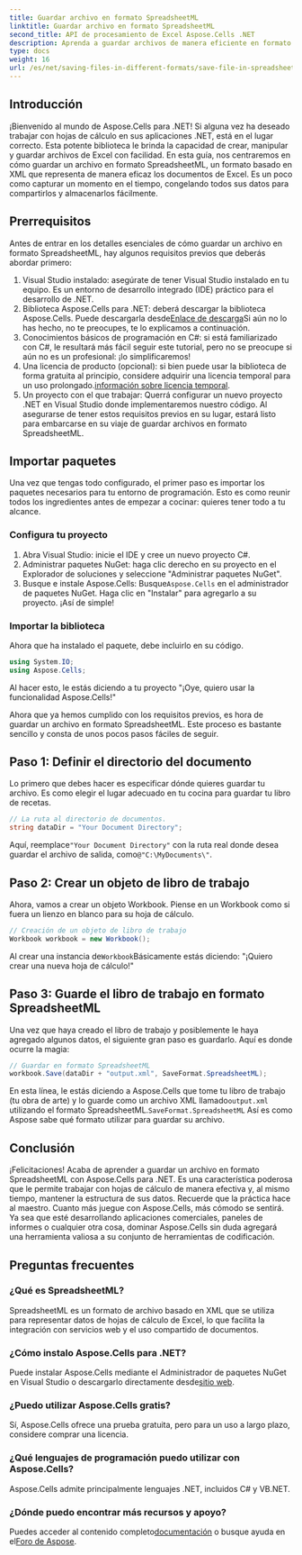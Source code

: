```yaml
---
title: Guardar archivo en formato SpreadsheetML
linktitle: Guardar archivo en formato SpreadsheetML
second_title: API de procesamiento de Excel Aspose.Cells .NET
description: Aprenda a guardar archivos de manera eficiente en formato SpreadsheetML usando Aspose.Cells para .NET con esta guía completa paso a paso.
type: docs
weight: 16
url: /es/net/saving-files-in-different-formats/save-file-in-spreadsheetml-format/
---
```

## Introducción
¡Bienvenido al mundo de Aspose.Cells para .NET! Si alguna vez ha deseado trabajar con hojas de cálculo en sus aplicaciones .NET, está en el lugar correcto. Esta potente biblioteca le brinda la capacidad de crear, manipular y guardar archivos de Excel con facilidad. En esta guía, nos centraremos en cómo guardar un archivo en formato SpreadsheetML, un formato basado en XML que representa de manera eficaz los documentos de Excel. Es un poco como capturar un momento en el tiempo, congelando todos sus datos para compartirlos y almacenarlos fácilmente. 
## Prerrequisitos
Antes de entrar en los detalles esenciales de cómo guardar un archivo en formato SpreadsheetML, hay algunos requisitos previos que deberás abordar primero:
1. Visual Studio instalado: asegúrate de tener Visual Studio instalado en tu equipo. Es un entorno de desarrollo integrado (IDE) práctico para el desarrollo de .NET.
2.  Biblioteca Aspose.Cells para .NET: deberá descargar la biblioteca Aspose.Cells. Puede descargarla desde[Enlace de descarga](https://releases.aspose.com/cells/net/)Si aún no lo has hecho, no te preocupes, te lo explicamos a continuación.
3. Conocimientos básicos de programación en C#: si está familiarizado con C#, le resultará más fácil seguir este tutorial, pero no se preocupe si aún no es un profesional: ¡lo simplificaremos!
4.  Una licencia de producto (opcional): si bien puede usar la biblioteca de forma gratuita al principio, considere adquirir una licencia temporal para un uso prolongado.[información sobre licencia temporal](https://purchase.aspose.com/temporary-license/).
5. Un proyecto con el que trabajar: Querrá configurar un nuevo proyecto .NET en Visual Studio donde implementaremos nuestro código.
Al asegurarse de tener estos requisitos previos en su lugar, estará listo para embarcarse en su viaje de guardar archivos en formato SpreadsheetML.
## Importar paquetes
Una vez que tengas todo configurado, el primer paso es importar los paquetes necesarios para tu entorno de programación. Esto es como reunir todos los ingredientes antes de empezar a cocinar: quieres tener todo a tu alcance. 
### Configura tu proyecto
1. Abra Visual Studio: inicie el IDE y cree un nuevo proyecto C#.
2. Administrar paquetes NuGet: haga clic derecho en su proyecto en el Explorador de soluciones y seleccione "Administrar paquetes NuGet".
3.  Busque e instale Aspose.Cells: Busque`Aspose.Cells` en el administrador de paquetes NuGet. Haga clic en "Instalar" para agregarlo a su proyecto. ¡Así de simple!
### Importar la biblioteca
Ahora que ha instalado el paquete, debe incluirlo en su código.
```csharp
using System.IO;
using Aspose.Cells;
```
Al hacer esto, le estás diciendo a tu proyecto "¡Oye, quiero usar la funcionalidad Aspose.Cells!" 

Ahora que ya hemos cumplido con los requisitos previos, es hora de guardar un archivo en formato SpreadsheetML. Este proceso es bastante sencillo y consta de unos pocos pasos fáciles de seguir. 
## Paso 1: Definir el directorio del documento
Lo primero que debes hacer es especificar dónde quieres guardar tu archivo. Es como elegir el lugar adecuado en tu cocina para guardar tu libro de recetas.
```csharp
// La ruta al directorio de documentos.
string dataDir = "Your Document Directory";
```
 Aquí, reemplace`"Your Document Directory"` con la ruta real donde desea guardar el archivo de salida, como`@"C:\MyDocuments\"`.
## Paso 2: Crear un objeto de libro de trabajo
Ahora, vamos a crear un objeto Workbook. Piense en un Workbook como si fuera un lienzo en blanco para su hoja de cálculo. 
```csharp
// Creación de un objeto de libro de trabajo
Workbook workbook = new Workbook();
```
 Al crear una instancia de`Workbook`Básicamente estás diciendo: "¡Quiero crear una nueva hoja de cálculo!"
## Paso 3: Guarde el libro de trabajo en formato SpreadsheetML
Una vez que haya creado el libro de trabajo y posiblemente le haya agregado algunos datos, el siguiente gran paso es guardarlo. Aquí es donde ocurre la magia:
```csharp
// Guardar en formato SpreadsheetML
workbook.Save(dataDir + "output.xml", SaveFormat.SpreadsheetML);
```
 En esta línea, le estás diciendo a Aspose.Cells que tome tu libro de trabajo (tu obra de arte) y lo guarde como un archivo XML llamado`output.xml` utilizando el formato SpreadsheetML.`SaveFormat.SpreadsheetML` Así es como Aspose sabe qué formato utilizar para guardar su archivo.
## Conclusión
¡Felicitaciones! Acaba de aprender a guardar un archivo en formato SpreadsheetML con Aspose.Cells para .NET. Es una característica poderosa que le permite trabajar con hojas de cálculo de manera efectiva y, al mismo tiempo, mantener la estructura de sus datos. Recuerde que la práctica hace al maestro. Cuanto más juegue con Aspose.Cells, más cómodo se sentirá.
Ya sea que esté desarrollando aplicaciones comerciales, paneles de informes o cualquier otra cosa, dominar Aspose.Cells sin duda agregará una herramienta valiosa a su conjunto de herramientas de codificación.
## Preguntas frecuentes
### ¿Qué es SpreadsheetML?
SpreadsheetML es un formato de archivo basado en XML que se utiliza para representar datos de hojas de cálculo de Excel, lo que facilita la integración con servicios web y el uso compartido de documentos.
### ¿Cómo instalo Aspose.Cells para .NET?
 Puede instalar Aspose.Cells mediante el Administrador de paquetes NuGet en Visual Studio o descargarlo directamente desde[sitio web](https://releases.aspose.com/cells/net/).
### ¿Puedo utilizar Aspose.Cells gratis?
Sí, Aspose.Cells ofrece una prueba gratuita, pero para un uso a largo plazo, considere comprar una licencia.
### ¿Qué lenguajes de programación puedo utilizar con Aspose.Cells?
Aspose.Cells admite principalmente lenguajes .NET, incluidos C# y VB.NET.
### ¿Dónde puedo encontrar más recursos y apoyo?
 Puedes acceder al contenido completo[documentación](https://reference.aspose.com/cells/net/) o busque ayuda en el[Foro de Aspose](https://forum.aspose.com/c/cells/9).